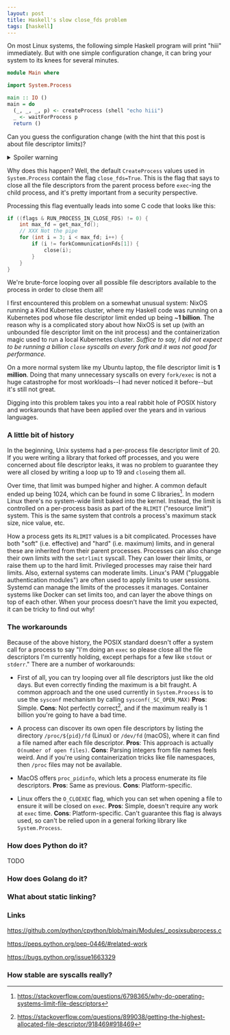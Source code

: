 ```yaml
---
layout: post
title: Haskell's slow close_fds problem
tags: [haskell]
---
```


On most Linux systems, the following simple Haskell program will print "hiii" immediately. But with one simple configuration change, it can bring your system to its knees for several minutes.

```haskell
module Main where

import System.Process

main :: IO ()
main = do
  (_, _, _, p) <- createProcess (shell "echo hiii")
  _ <- waitForProcess p
  return ()
```

Can you guess the configuration change (with the hint that this post is about file descriptor limits)?

<details style="margin-bottom: 1em">
    <summary>Spoiler warning</summary>

    The configuration change is to run <code>ulimit -n 1073741815</code>, thereby raising your file descriptor limit to 1 billion.

    (You might have to raise your system's hard limit and/or any user-specific limits before you can do this.)
</details>


Why does this happen? Well, the default `CreateProcess` values used in `System.Process` contain the flag `close_fds=True`. This is the flag that says to close all the file descriptors from the parent process before `exec`-ing the child process, and it's pretty important from a security perspective.

Processing this flag eventually leads into some C code that looks like this:

```c
if ((flags & RUN_PROCESS_IN_CLOSE_FDS) != 0) {
    int max_fd = get_max_fd();
    // XXX Not the pipe
    for (int i = 3; i < max_fd; i++) {
        if (i != forkCommunicationFds[1]) {
            close(i);
        }
    }
}
```

We're brute-force looping over all possible file descriptors available to the process in order to close them all!

I first encountered this problem on a somewhat unusual system: NixOS running a Kind Kubernetes cluster, where my Haskell code was running on a Kubernetes pod whose file descriptor limit ended up being ~**1 billion**. The reason why is a complicated story about how NixOS is set up (with an unbounded file descriptor limit on the init process) and the containerization magic used to run a local Kubernetes cluster. *Suffice to say, I did not expect to be running a billion `close` syscalls on every fork and it was not good for performance.*

On a more normal system like my Ubuntu laptop, the file descriptor limit is **1 million**. Doing that many unnecessary syscalls on every `fork/exec` is not a huge catastrophe for most workloads--I had never noticed it before--but it's still not great.

Digging into this problem takes you into a real rabbit hole of POSIX history and workarounds that have been applied over the years and in various languages.

### A little bit of history

In the beginning, Unix systems had a per-process file descriptor limit of 20. If you were writing a library that forked off processes, and you were concerned about file descriptor leaks, it was no problem to guarantee they were all closed by writing a loop up to 19 and `close`ing them all.

Over time, that limit was bumped higher and higher. A common default ended up being 1024, which can be found in some C libraries[^1]. In modern Linux there's no system-wide limit baked into the kernel. Instead, the limit is controlled on a per-process basis as part of the `RLIMIT` ("resource limit") system. This is the same system that controls a process's maximum stack size, nice value, etc.

How a process gets its `RLIMIT` values is a bit complicated. Processes have both "soft" (i.e. effective) and "hard" (i.e. maximum) limits, and in general these are inherited from their parent processes. Processes can also change their own limits with the `setrlimit` syscall. They can lower their limits, or raise them up to the hard limit. Privileged processes may raise their hard limits. Also, external systems can moderate limits. Linux's PAM ("pluggable authentication modules") are often used to apply limits to user sessions. Systemd can manage the limits of the processes it manages. Container systems like Docker can set limits too, and can layer the above things on top of each other. When your process doesn't have the limit you expected, it can be tricky to find out why!

### The workarounds

Because of the above history, the POSIX standard doesn't offer a system call for a process to say "I'm doing an `exec` so please close all the file descriptors I'm currently holding, except perhaps for a few like `stdout` or `stderr`." There are a number of workarounds:

* First of all, you can try looping over all file descriptors just like the old days. But even correctly finding the maximum is a bit fraught. A common approach and the one used currently in `System.Process` is to use the `sysconf` mechanism by calling `sysconf(_SC_OPEN_MAX)`
**Pros**: Simple.
**Cons**: Not perfectly correct[^2], and if the maximum really is 1 billion you're going to have a bad time.

* A process can discover its own open file descriptors by listing the directory `/proc/${pid}/fd` (Linux) or `/dev/fd` (macOS), where it can find a file named after each file descriptor.
**Pros**: This approach is actually `O(number of open files)`.
**Cons**: Parsing integers from file names feels weird. And if you're using containerization tricks like file namespaces, then `/proc` files may not be available.

* MacOS offers `proc_pidinfo`, which lets a process enumerate its file descriptors.
**Pros**: Same as previous.
**Cons**: Platform-specific.

* Linux offers the `O_CLOEXEC` flag, which you can set when opening a file to ensure it will be closed on `exec`.
**Pros**: Simple, doesn't require any work at `exec` time.
**Cons**: Platform-specific. Can't guarantee this flag is always used, so can't be relied upon in a general forking library like `System.Process`.



### How does Python do it?

TODO

### How does Golang do it?


### What about static linking?


### Links

https://github.com/python/cpython/blob/main/Modules/_posixsubprocess.c

https://peps.python.org/pep-0446/#related-work

https://bugs.python.org/issue1663329



### How stable are syscalls really?



[^1]: <https://stackoverflow.com/questions/6798365/why-do-operating-systems-limit-file-descriptors>
[^2]: <https://stackoverflow.com/questions/899038/getting-the-highest-allocated-file-descriptor/918469#918469>
